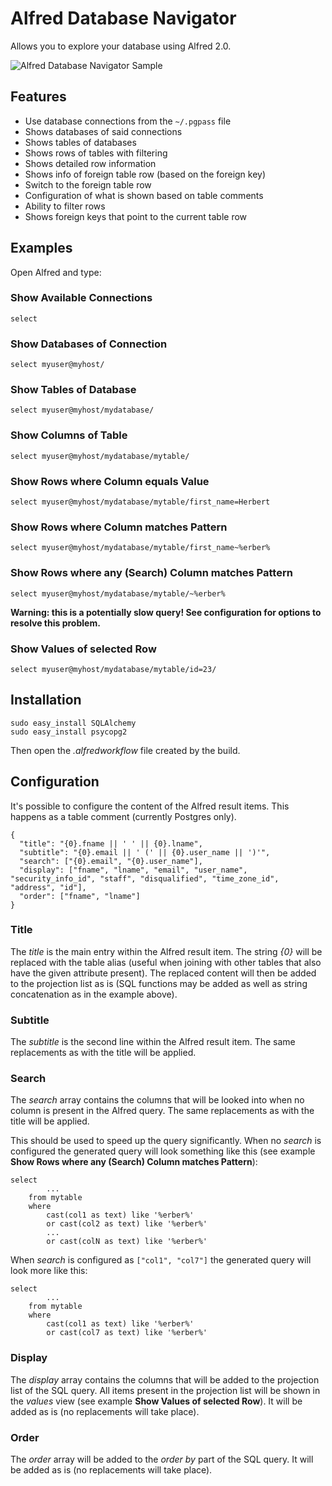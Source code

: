 # Alfred Database Navigator

Allows you to explore your database using Alfred 2.0.

![Alfred Database Navigator Sample](https://github.com/resamsel/alfred-dbnavigator/raw/master/docs/images/select.png "Alfred Database Navigator Sample")

## Features
* Use database connections from the `~/.pgpass` file
* Shows databases of said connections
* Shows tables of databases
* Shows rows of tables with filtering
* Shows detailed row information
* Shows info of foreign table row (based on the foreign key)
* Switch to the foreign table row
* Configuration of what is shown based on table comments
* Ability to filter rows
* Shows foreign keys that point to the current table row

## Examples
Open Alfred and type:

### Show Available Connections
`select`

### Show Databases of Connection
`select myuser@myhost/`

### Show Tables of Database
`select myuser@myhost/mydatabase/`

### Show Columns of Table
`select myuser@myhost/mydatabase/mytable/`

### Show Rows where Column equals Value
`select myuser@myhost/mydatabase/mytable/first_name=Herbert`

### Show Rows where Column matches Pattern
`select myuser@myhost/mydatabase/mytable/first_name~%erber%`

### Show Rows where any (Search) Column matches Pattern
`select myuser@myhost/mydatabase/mytable/~%erber%`

**Warning: this is a potentially slow query! See configuration for options to resolve this problem.**

### Show Values of selected Row
`select myuser@myhost/mydatabase/mytable/id=23/`

## Installation
```
sudo easy_install SQLAlchemy
sudo easy_install psycopg2
```
Then open the *.alfredworkflow* file created by the build.

## Configuration
It's possible to configure the content of the Alfred result items. This happens as a table comment (currently Postgres only).

```
{  "title": "{0}.fname || ' ' || {0}.lname",  "subtitle": "{0}.email || ' (' || {0}.user_name || ')'",  "search": ["{0}.email", "{0}.user_name"],  "display": ["fname", "lname", "email", "user_name", "security_info_id", "staff", "disqualified", "time_zone_id", "address", "id"],  "order": ["fname", "lname"]}
```
### Title
The *title* is the main entry within the Alfred result item. The string *{0}* will be replaced with the table alias (useful when joining with other tables that also have the given attribute present). The replaced content will then be added to the projection list as is (SQL functions may be added as well as string concatenation as in the example above).
### Subtitle
The *subtitle* is the second line within the Alfred result item. The same replacements as with the title will be applied.
### Search
The *search* array contains the columns that will be looked into when no column is present in the Alfred query. The same replacements as with the title will be applied.

This should be used to speed up the query significantly. When no *search* is configured the generated query will look something like this (see example **Show Rows where any (Search) Column matches Pattern**):

```
select
		...
	from mytable
	where
		cast(col1 as text) like '%erber%'
		or cast(col2 as text) like '%erber%'
		...
		or cast(colN as text) like '%erber%'
```

When *search* is configured as `["col1", "col7"]` the generated query will look more like this:

```
select
		...
	from mytable
	where
		cast(col1 as text) like '%erber%'
		or cast(col7 as text) like '%erber%'
```
### Display
The *display* array contains the columns that will be added to the projection list of the SQL query. All items present in the projection list will be shown in the *values* view (see example **Show Values of selected Row**). It will be added as is (no replacements will take place).
### Order
The *order* array will be added to the *order by* part of the SQL query. It will be added as is (no replacements will take place).
